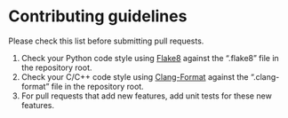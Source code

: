 # Contributing guidelines

Please check this list before submitting pull requests.

1. Check your Python code style using [Flake8](http://flake8.pycqa.org) against the “.flake8” file in the repository
   root.
2. Check your C/C++ code style using [Clang-Format](https://clang.llvm.org/docs/ClangFormat.html) against the
   “.clang-format” file in the repository root.
3. For pull requests that add new features, add unit tests for these new features.

